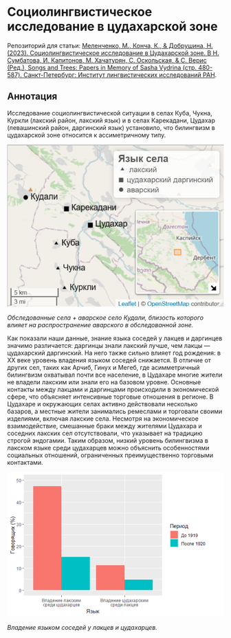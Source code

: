 # Социолингвистическое исследование в цудахарской зоне

Репозиторий для статьи: [Меленченко, М., Конча, К., & Добрушина, Н. (2023). Социолингвистическое исследование в Цудахарской зоне. В Н. Сумбатова, И. Капитонов, М. Хачатурян, С. Оскольская, & С. Верис (Ред.), Songs and Trees: Papers in Memory of Sasha Vydrina (стр. 480-587). Санкт-Петербург: Институт лингвистических исследований РАН](https://www.researchgate.net/profile/Maksim-Melencenko/publication/377152321_Sociolingvisticeskoe_issledovanie_v_cudaharskoj_zone/links/659708c20bb2c7472b32c9d0/Sociolingvisticeskoe-issledovanie-v-cudaharskoj-zone.pdf).

## Аннотация

Исследование социолингвистической ситуации в селах Куба, Чукна, Куркли (лакский район, лакский язык) и в селах Карекадани, Цудахар (левашинский район, даргинский язык) установило, что билингвизм в цудахарской зоне относится к ассиметричному типу.

![Обследованные села + аварское село Кудали, близость которого влияет на распространение аварского в обследованной зоне.](/map.png)

*Обследованные села + аварское село Кудали, близость которого влияет на распространение аварского в обследованной зоне.*

Как показали наши данные, знание языка соседей у лакцев и даргинцев значимо различается: даргинцы знали лакский лучше, чем лакцы — цудахарский даргинский. На него также сильно влияет год рождения: в XX веке уровень владения языком соседей снижается. В отличие от других сел, таких как Арчиб, Гинух и Мегеб, где асимметричный билингвизм охватывал почти все население, в Цудахаре многие жители не владели лакским или знали его на базовом уровне. Основные контакты между лакцами и даргинцами происходили в экономической сфере, что объясняет интенсивные торговые отношения в регионе. В Цудахаре и окружающих селах активно действовали несколько базаров, а местные жители занимались ремеслами и торговали своими изделиями, включая лакские села. Несмотря на экономическое взаимодействие, смешанные браки между жителями Цудахара и соседних лакских сел отсутствовали, что указывает на традицию строгой эндогамии. Таким образом, низкий уровень билингвизма в лакском языке среди цудахарцев можно объяснить особенностями социальных отношений, ограниченных преимущественно торговыми контактами.

![Владение языком соседей у лакцев и цудахарцев.](/Rplot.png)

*Владение языком соседей у лакцев и цудахарцев.*
